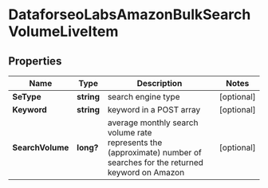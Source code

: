 # DataforseoLabsAmazonBulkSearchVolumeLiveItem


## Properties

| Name | Type | Description | Notes |
|------------ | ------------- | ------------- | -------------|
**SeType** | **string** | search engine type |[optional]|
**Keyword** | **string** | keyword in a POST array |[optional]|
**SearchVolume** | **long?** | average monthly search volume rate<br>represents the (approximate) number of searches for the returned keyword on Amazon |[optional]|